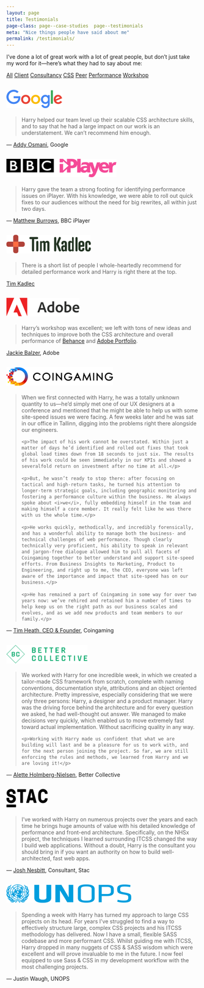 ```yaml
---
layout: page
title: Testimonials
page-class: page--case-studies  page--testimonials
meta: "Nice things people have said about me"
permalink: /testimonials/
---
```


I’ve done a lot of great work with a lot of great people, but don’t just take my
word for it—here’s what they had to say about me:

<style>
{% include css/components.filter.css %}
</style>

<section class="c-filter">

  <!-- <a class="c-filter__target" id="tag:attendee"></a> -->
  <a class="c-filter__target" id="tag:client"></a>
  <!-- <a class="c-filter__target" id="tag:conference"></a> -->
  <a class="c-filter__target" id="tag:consultancy"></a>
  <a class="c-filter__target" id="tag:css"></a>
  <a class="c-filter__target" id="tag:peer"></a>
  <a class="c-filter__target" id="tag:performance"></a>
  <a class="c-filter__target" id="tag:workshop"></a>

  <nav class="c-filter__links">
    <a href="#tag:all" class="c-filter__link  c-filter__link--rese">All</a>
    <!-- <a href="#tag:attendee" class="c-filter__link">Attendee</a> -->
    <a href="#tag:client" class="c-filter__link">Client</a>
    <!-- <a href="#tag:conference" class="c-filter__link">Conference</a> -->
    <a href="#tag:consultancy" class="c-filter__link">Consultancy</a>
    <a href="#tag:css" class="c-filter__link">CSS</a>
    <a href="#tag:peer" class="c-filter__link">Peer</a>
    <a href="#tag:performance" class="c-filter__link">Performance</a>
    <a href="#tag:workshop" class="c-filter__link">Workshop</a>
  </nav>

<article class="c-card c-filter__item" data-tag="client  css  workshop" id="testimonial:addy-osmani">
  <h2><img src="/img/content/testimonials/google.png" width="146" height="48" alt="Google" /></h2>
  <blockquote class="pull-quote  pull-quote--long-form">
    <p>Harry helped our team level up their scalable CSS architecture skills, and to say that he had a large impact on our work is an understatement. We can’t recommend him enough.</p>
  </blockquote>
  <p>— <a href="https://twitter.com/addyosmani">Addy Osmani</a>, Google</p>
</article>

<article class="c-card c-filter__item" data-tag="client  performance  workshop" id="testimonial:matt-burrows">
  <h2><img src="/img/content/testimonials/iplayer.png" width="288" height="48" alt="BBC iPlayer" /></h2>
  <blockquote class="pull-quote  pull-quote--long-form">
    <p>Harry gave the team a strong footing for identifying performance issues on iPlayer. With his knowledge, we were able to roll out quick fixes to our audiences without the need for big rewrites, all within just two days.</p>
  </blockquote>
  <p>— <a href="https://twitter.com/mattjburrows">Matthew Burrows</a>, BBC iPlayer</p>
</article>

<article class="c-card c-filter__item" data-tag="peer  performance" id="testimonial:tim-kadlec">
  <h2><img src="/img/content/testimonials/tim-kadlec.png" width="221" height="48" alt="Tim Kadlec" /></h2>
  <blockquote class="pull-quote  pull-quote--long-form">
    <p>There is a short list of people I whole-heartedly recommend for detailed performance work and Harry is right there at the top.</p>
  </blockquote>
  <p><a href="https://timkadlec.com/">Tim Kadlec</a></p>
</article>

<article class="c-card c-filter__item" data-tag="client  css  workshop  performance" id="testimonial:jackie-balzer">
  <h2><img src="/img/content/testimonials/adobe.png" width="191" height="48" alt="Adobe" /></h2>
  <blockquote class="pull-quote  pull-quote--long-form">
    <p>Harry’s workshop was excellent; we left with tons of new ideas and techniques to improve both the CSS architecture and overall performance of <a href="http://behance.com/" class="carousel__link">Behance</a> and <a href="http://myportfolio.com/" class="carousel__link">Adobe Portfolio</a>.</p>
  </blockquote>
  <p><a href="http://jackiebalzer.com/">Jackie Balzer</a>, Adobe</p>
</article>

<article class="c-card c-filter__item" data-tag="client  performance  consultancy" id="testimonial:tim-heath">
  <h2><img src="/img/content/testimonials/coingaming.png" width="279" height="48" alt="Coingaming" /></h2>
  <blockquote class="pull-quote  pull-quote--long-form">
    <p>When we first connected with Harry, he was a totally unknown quantity to us—he’d simply met one of our UX designers at a conference and mentioned that he might be able to help us with some site-speed issues we were facing. A few weeks later and he was sat in our office in Tallinn, digging into the problems right there alongside our engineers.</p>

    <p>The impact of his work cannot be overstated. Within just a matter of days he’d identified and rolled out fixes that took global load times down from 18 seconds to just six. The results of his work could be seen immediately in our KPIs and showed a severalfold return on investment after no time at all.</p>

    <p>But, he wasn’t ready to stop there: after focusing on tactical and high-return tasks, he turned his attention to longer-term strategic goals, including geographic monitoring and fostering a performance culture within the business. He always spoke about <i>we</i>, fully embedding himself in the team and making himself a core member. It really felt like he was there with us the whole time.</p>

    <p>He works quickly, methodically, and incredibly forensically, and has a wonderful ability to manage both the business- and technical challenges of web performance. Though clearly technically very proficient, his ability to speak in relevant and jargon-free dialogue allowed him to pull all facets of Coingaming together to better understand and support site-speed efforts. From Business Insights to Marketing, Product to Engineering, and right up to me, the CEO, everyone was left aware of the importance and impact that site-speed has on our business.</p>

    <p>He has remained a part of Coingaming in some way for over two years now: we’ve rehired and retained him a number of times to help keep us on the right path as our business scales and evolves, and as we add new products and team members to our family.</p>

  </blockquote>
  <p>— <a href="https://example.com/">Tim Heath, CEO & Founder</a>, Coingaming</p>
</article>

<article class="c-card c-filter__item" data-tag="client  css  consultancy" id="testimonial:alette-holmberg-nielsen">
  <h2><img src="/img/content/testimonials/better-collective.png" width="212" height="48" alt="Better Collective" /></h2>
  <blockquote class="pull-quote  pull-quote--long-form">
    <p>We worked with Harry for one incredible week, in which we created a tailor-made CSS framework from scratch, complete with naming conventions, documentation style, attributions and an object oriented architecture. Pretty impressive, especially considering that we were only three persons: Harry, a designer and a product manager. Harry was the driving force behind the architecture and for every question we asked, he had well-thought out answer. We managed to make decisions very quickly, which enabled us to move extremely fast toward actual implementation. Without sacrificing quality in any way.</p>

    <p>Working with Harry made us confident that what we are building will last and be a pleasure for us to work with, and for the next person joining the project. So far, we are still enforcing the rules and methods, we learned from Harry and we are loving it!</p>
  </blockquote>
  <p>— <a href="https://twitter.com/thealette">Alette Holmberg-Nielsen</a>, Better Collective</p>
</article>

<article class="c-card  c-filter__item" data-tag="peer  css" id="testimonial:josh-nesbitt">
  <h2><img src="/img/content/testimonials/stac.png" width="108" height="48" alt="Stac" /></h2>
  <blockquote class="pull-quote  pull-quote--long-form">
    <p>I’ve worked with Harry on numerous projects over the years and each time he brings huge amounts of value with his detailed knowledge of performance and front-end architecture. Specifically, on the NHSx project, the techniques I learned surrounding ITCSS changed the way I build web applications. Without a doubt, Harry is the consultant you should bring in if you want an authority on how to build well-architected, fast web apps.</p>
  </blockquote>
  <p>— <a href="https://stac.works/">Josh Nesbitt</a>, Consultant, Stac</p>
</article>

<article class="c-card  c-filter__item" data-tag="client  consultancy  css" id="testimonial:justin-waugh">
  <h2><img src="/img/content/testimonials/unops.png" width="327" height="48" alt="UNOPS" /></h2>
  <blockquote class="pull-quote  pull-quote--long-form">
    <p>Spending a week with Harry has turned my approach to large CSS projects on its head. For years I’ve struggled to find a way to effectively structure large, complex CSS projects and his ITCSS methodology has delivered. Now I have a small, flexible SASS codebase and more performant CSS. Whilst guiding me with ITCSS, Harry dropped in many nuggets of CSS & SASS wisdom which were excellent and will prove invaluable to me in the future. I now feel equipped to use Sass & CSS in my development workflow with the most challenging projects.</p>
  </blockquote>
  <p>— Justin Waugh, UNOPS</p>
</article>

</section>
